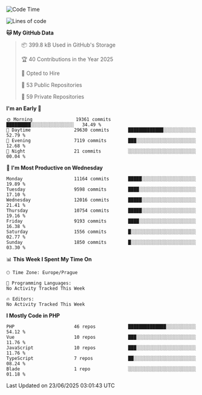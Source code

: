 <!--START_SECTION:waka-->
![Code Time](http://img.shields.io/badge/Code%20Time-1%2C584%20hrs%203%20mins-blue)

![Lines of code](https://img.shields.io/badge/From%20Hello%20World%20I%27ve%20Written-16.2%20million%20lines%20of%20code-blue)

**🐱 My GitHub Data** 

> 📦 399.8 kB Used in GitHub's Storage 
 > 
> 🏆 40 Contributions in the Year 2025
 > 
> 💼 Opted to Hire
 > 
> 📜 53 Public Repositories 
 > 
> 🔑 59 Private Repositories 
 > 
**I'm an Early 🐤** 

```text
🌞 Morning                19361 commits       █████████░░░░░░░░░░░░░░░░   34.49 % 
🌆 Daytime                29630 commits       █████████████░░░░░░░░░░░░   52.79 % 
🌃 Evening                7119 commits        ███░░░░░░░░░░░░░░░░░░░░░░   12.68 % 
🌙 Night                  21 commits          ░░░░░░░░░░░░░░░░░░░░░░░░░   00.04 % 
```
📅 **I'm Most Productive on Wednesday** 

```text
Monday                   11164 commits       █████░░░░░░░░░░░░░░░░░░░░   19.89 % 
Tuesday                  9598 commits        ████░░░░░░░░░░░░░░░░░░░░░   17.10 % 
Wednesday                12016 commits       █████░░░░░░░░░░░░░░░░░░░░   21.41 % 
Thursday                 10754 commits       █████░░░░░░░░░░░░░░░░░░░░   19.16 % 
Friday                   9193 commits        ████░░░░░░░░░░░░░░░░░░░░░   16.38 % 
Saturday                 1556 commits        █░░░░░░░░░░░░░░░░░░░░░░░░   02.77 % 
Sunday                   1850 commits        █░░░░░░░░░░░░░░░░░░░░░░░░   03.30 % 
```


📊 **This Week I Spent My Time On** 

```text
🕑︎ Time Zone: Europe/Prague

💬 Programming Languages: 
No Activity Tracked This Week

🔥 Editors: 
No Activity Tracked This Week
```

**I Mostly Code in PHP** 

```text
PHP                      46 repos            ██████████████░░░░░░░░░░░   54.12 % 
Vue                      10 repos            ███░░░░░░░░░░░░░░░░░░░░░░   11.76 % 
JavaScript               10 repos            ███░░░░░░░░░░░░░░░░░░░░░░   11.76 % 
TypeScript               7 repos             ██░░░░░░░░░░░░░░░░░░░░░░░   08.24 % 
Blade                    1 repo              ░░░░░░░░░░░░░░░░░░░░░░░░░   01.18 % 
```




 Last Updated on 23/06/2025 03:01:43 UTC
<!--END_SECTION:waka-->
<!--
**AlexKratky/AlexKratky** is a ✨ _special_ ✨ repository because its `README.md` (this file) appears on your GitHub profile.

Here are some ideas to get you started:

- 🔭 I’m currently working on ...
- 🌱 I’m currently learning ...
- 👯 I’m looking to collaborate on ...
- 🤔 I’m looking for help with ...
- 💬 Ask me about ...
- 📫 How to reach me: ...
- 😄 Pronouns: ...
- ⚡ Fun fact: ...
-->
